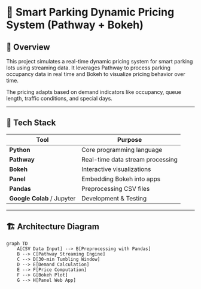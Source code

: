 # 🚗 Smart Parking Dynamic Pricing System (Pathway + Bokeh)

## 📌 Overview

This project simulates a real-time dynamic pricing system for smart parking lots using streaming data. It leverages Pathway to process parking occupancy data in real time and Bokeh to visualize pricing behavior over time. 

The pricing adapts based on demand indicators like occupancy, queue length, traffic conditions, and special days.

---

## 🧰 Tech Stack

| Tool        | Purpose                        |
|-------------|--------------------------------|
| **Python**  | Core programming language      |
| **Pathway** | Real-time data stream processing |
| **Bokeh**   | Interactive visualizations     |
| **Panel**   | Embedding Bokeh into apps      |
| **Pandas**  | Preprocessing CSV files        |
| **Google Colab** / Jupyter | Development & Testing |

---

## 🏗️ Architecture Diagram

```mermaid
graph TD
    A[CSV Data Input] --> B[Preprocessing with Pandas]
    B --> C[Pathway Streaming Engine]
    C --> D[30-min Tumbling Window]
    D --> E[Demand Calculation]
    E --> F[Price Computation]
    F --> G[Bokeh Plot]
    G --> H[Panel Web App]




